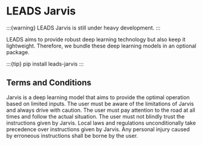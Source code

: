 # LEADS Jarvis

:::{warning}
LEADS Jarvis is still under heavy development.
:::

LEADS aims to provide robust deep learning technology but also keep it lightweight. Therefore, we bundle these deep
learning models in an optional package.

:::{tip}
pip install leads-jarvis
:::

## Terms and Conditions

Jarvis is a deep learning model that aims to provide the optimal operation based on limited inputs.
The user must be aware of the limitations of Jarvis and always drive with caution.
The user must pay attention to the road at all times and follow the actual situation.
The user must not blindly trust the instructions given by Jarvis.
Local laws and regulations unconditionally take precedence over instructions given by Jarvis.
Any personal injury caused by erroneous instructions shall be borne by the user.